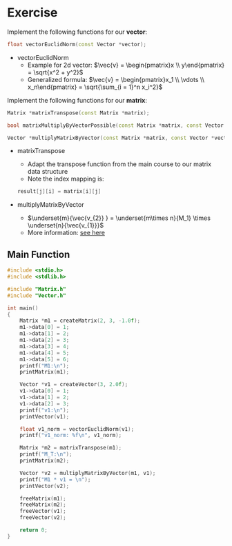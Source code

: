 # Exercise

Implement the following functions for our **vector**:

```cpp
float vectorEuclidNorm(const Vector *vector);
```

- vectorEuclidNorm
  - Example for 2d vector: $\vec{v} = \begin{pmatrix}x \\ y\end{pmatrix} = \sqrt{x^2 + y^2}$
  - Generalized formula: $\vec{v} = \begin{pmatrix}x_1 \\ \vdots \\ x_n\end{pmatrix} = \sqrt{\sum_{i = 1}^n x_i^2}$

Implement the following functions for our **matrix**:

```cpp
Matrix *matrixTranspose(const Matrix *matrix);

bool matrixMultiplyByVectorPossible(const Matrix *matrix, const Vector *vector);

Vector *multiplyMatrixByVector(const Matrix *matrix, const Vector *vector);
```

- matrixTranspose
  - Adapt the transpose function from the main course to our matrix data structure
  - Note the index mapping is:

  ```cpp
  result[j][i] = matrix[i][j]
  ```

- multiplyMatrixByVector
  - $\underset{m}{\vec{v_{2}} } =  \underset{m\times n}{M_1} \times
\underset{n}{\vec{v_{1}}}$
  - More information: [see here](https://mathinsight.org/matrix_vector_multiplication)

## Main Function

```cpp
#include <stdio.h>
#include <stdlib.h>

#include "Matrix.h"
#include "Vector.h"

int main()
{
    Matrix *m1 = createMatrix(2, 3, -1.0f);
    m1->data[0] = 1;
    m1->data[1] = 2;
    m1->data[2] = 3;
    m1->data[3] = 4;
    m1->data[4] = 5;
    m1->data[5] = 6;
    printf("M1:\n");
    printMatrix(m1);

    Vector *v1 = createVector(3, 2.0f);
    v1->data[0] = 1;
    v1->data[1] = 2;
    v1->data[2] = 3;
    printf("v1:\n");
    printVector(v1);

    float v1_norm = vectorEuclidNorm(v1);
    printf("v1_norm: %f\n", v1_norm);

    Matrix *m2 = matrixTranspose(m1);
    printf("M_T:\n");
    printMatrix(m2);

    Vector *v2 = multiplyMatrixByVector(m1, v1);
    printf("M1 * v1 = \n");
    printVector(v2);

    freeMatrix(m1);
    freeMatrix(m2);
    freeVector(v1);
    freeVector(v2);

    return 0;
}
```
